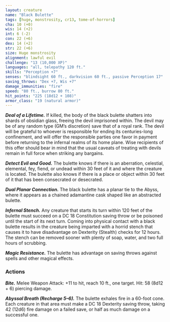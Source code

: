 ```yaml
---
layout: creature
name: "Black Bulette"
tags: [huge, monstrosity, cr13, tome-of-horrors]
cha: 10 (+0)
wis: 14 (+2)
int: 6 (-2)
con: 22 (+6)
dex: 14 (+2)
str: 22 (+6)
size: Huge monstrosity
alignment: lawful evil
challenge: "13 (10,000 XP)"
languages: "all, telepathy 120 ft."
skills: "Perception +7"
senses: "blindsight 60 ft., darkvision 60 ft., passive Perception 17"
saving_throws: "Dex +7, Wis +7"
damage_immunities: "fire"
speed: "80 ft., burrow 80 ft."
hit_points: "225 (18d12 + 108)"
armor_class: "19 (natural armor)"
---
```


***Deal of a Lifetime.*** If killed, the body of the black bulette shatters
into shards of obsidian glass, freeing the devil imprisoned within. The
devil may be of any random type (GM’s discretion) save that of a royal
rank. The devil will be grateful to whoever is responsible for ending its
centuries-long confinement, and will offer the responsible parties one
favor in payment before returning to the infernal realms of its home plane.
Wise recipients of this offer should bear in mind that the usual caveats of
treating with devils remain in full force when striking any bargains.

***Detect Evil and Good.*** The bulette knows if there is an aberration,
celestial, elemental, fey, fiend, or undead within 30 feet of it and where
the creature is located. The bulette also knows if there is a place or object
within 30 feet of it that has been consecrated or desecrated.

***Dual Planar Connection.*** The black bulette has a planar tie to the
Abyss, where it appears as a chained adamantine cask shaped like an
abstracted bulette.

***Infernal Stench.*** Any creature that starts its turn within 120 feet of
the bulette must succeed on a DC 18 Constitution saving throw or be
poisoned until the start of its next turn. Coming into physical contact with
a black bulette results in the creature being imparted with a horrid stench
that causes it to have disadvantage on Dexterity (Stealth) checks for 12
hours. The stench can be removed sooner with plenty of soap, water, and
two full hours of scrubbing.

***Magic Resistance.*** The bulette has advantage on saving throws against
spells and other magical effects.

### Actions

***Bite.*** Melee Weapon Attack: +11 to hit, reach 10 ft., one target. Hit: 58
(8d12 + 6) piercing damage.

***Abyssal Breath (Recharge 5–6).*** The bulette exhales fire in a 60-foot
cone. Each creature in that area must make a DC 18 Dexterity saving
throw, taking 42 (12d6) fire damage on a failed save, or half as much
damage on a successful one.
